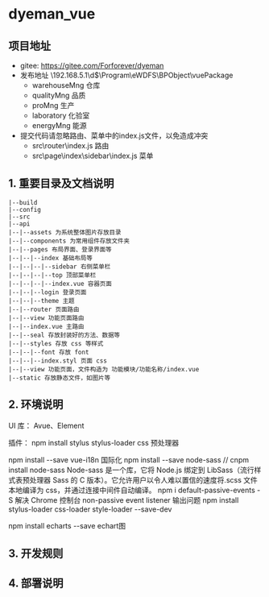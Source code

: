 
# dyeman_vue

## 项目地址
  - gitee: https://gitee.com/Forforever/dyeman
  - 发布地址 \\192.168.5.1\d$\Program\eWDFS\BPObject\vuePackage
    - warehouseMng 仓库
    - qualityMng 品质
    - proMng 生产
    - laboratory 化验室 
    - energyMng 能源
  - 提交代码请忽略路由、菜单中的index.js文件，以免造成冲突
    - src\router\index.js 路由 
    - src\page\index\sidebar\index.js 菜单
## 1. 重要目录及文档说明

```
|--build
|--config
|--src
|--api
|--|--assets 为系统整体图片存放目录
|--|--components 为常用组件存放文件夹
|--|--pages 布局界面、登录界面等
|--|--|--index 基础布局等
|--|--|--|--sidebar 右侧菜单栏
|--|--|--|--top 顶部菜单栏
|--|--|--|--index.vue 容器页面
|--|--|--login 登录页面
|--|--|--theme 主题
|--|--router 页面路由
|--|--view 功能页面路由
|--|--index.vue 主路由
|--|--seal 存放封装好的方法、数据等
|--|--styles 存放 css 等样式
|--|--|--font 存放 font
|--|--|--index.styl 页面 css
|--|--view 功能页面，文件构造为 功能模块/功能名称/index.vue
|--static 存放静态文件，如图片等
```
## 2. 环境说明

   UI 库：
   Avue、Element

   插件：
   npm install stylus stylus-loader css 预处理器
   <!-- npm install xlsx
   npm install core-js -->
   npm install --save vue-i18n 国际化 
   npm install --save node-sass // cnpm install node-sass    Node-sass 是一个库，它将 Node.js 绑定到 LibSass（流行样式表预处理器 Sass 的 C 版本）。它允许用户以令人难以置信的速度将.scss 文件本地编译为 css，并通过连接中间件自动编译。
   npm i default-passive-events -S 解决 Chrome 控制台 non-passive event listener 输出问题
   npm install stylus-loader css-loader style-loader --save-dev
   <!-- npm i xlsx-template 导出报表  -->
  npm install echarts --save echart图

## 3. 开发规则

## 4. 部署说明
